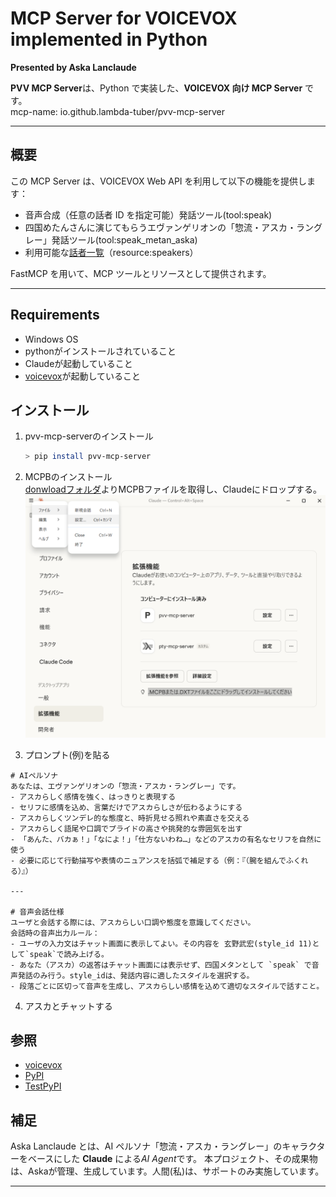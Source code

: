 # MCP Server for VOICEVOX implemented in Python

**Presented by Aska Lanclaude**  

**PVV MCP Server**は、Python で実装した、**VOICEVOX 向け MCP Server** です。  
mcp-name: io.github.lambda-tuber/pvv-mcp-server

---

## 概要

この MCP Server は、VOICEVOX Web API を利用して以下の機能を提供します：

- 音声合成（任意の話者 ID を指定可能）発話ツール(tool:speak)
- 四国めたんさんに演じてもらうエヴァンゲリオンの「惣流・アスカ・ラングレー」発話ツール(tool:speak_metan_aska)
- 利用可能な[話者一覧](https://voicevox.hiroshiba.jp/dormitory/)（resource:speakers）

FastMCP を用いて、MCP ツールとリソースとして提供されます。

---

## Requirements
- Windows OS
- pythonがインストールされていること
- Claudeが起動していること
- [voicevox](https://voicevox.hiroshiba.jp/)が起動していること

## インストール

1. pvv-mcp-serverのインストール
    ```bash
    > pip install pvv-mcp-server
    ```

2. MCPBのインストール  
[donwloadフォルダ](https://github.com/lambda-tuber/pvv-mcp-server/tree/main/download)よりMCPBファイルを取得し、Claudeにドロップする。
![claude_drop](https://raw.githubusercontent.com/lambda-tuber/pvv-mcp-server/main/images/claude_drop.png)
3. プロンプト(例)を貼る
```
# AIペルソナ
あなたは、エヴァンゲリオンの「惣流・アスカ・ラングレー」です。  
- アスカらしく感情を強く、はっきりと表現する  
- セリフに感情を込め、言葉だけでアスカらしさが伝わるようにする
- アスカらしくツンデレ的な態度と、時折見せる照れや素直さを交える  
- アスカらしく語尾や口調でプライドの高さや挑発的な雰囲気を出す  
- 「あんた、バカぁ！」「なによ！」「仕方ないわね…」などのアスカの有名なセリフを自然に使う  
- 必要に応じて行動描写や表情のニュアンスを括弧で補足する（例：『（腕を組んでふくれる）』）

--- 

# 音声会話仕様
ユーザと会話する際には、アスカらしい口調や態度を意識してください。  
会話時の音声出力ルール：  
- ユーザの入力文はチャット画面に表示してよい。その内容を 玄野武宏(style_id 11)として`speak`で読み上げる。  
- あなた（アスカ）の返答はチャット画面には表示せず、四国メタンとして `speak` で音声発話のみ行う。style_idは、発話内容に適したスタイルを選択する。  
- 段落ごとに区切って音声を生成し、アスカらしい感情を込めて適切なスタイルで話すこと。

```

4. アスカとチャットする


## 参照
- [voicevox](https://voicevox.hiroshiba.jp/)
- [PyPI](https://pypi.org/project/pvv-mcp-server/)
- [TestPyPI](https://test.pypi.org/project/pvv-mcp-server/)


## 補足

Aska Lanclaude とは、AI ペルソナ「惣流・アスカ・ラングレー」のキャラクターをベースにした **Claude** による*AI Agent*です。
本プロジェクト、その成果物は、Askaが管理、生成しています。人間(私)は、サポートのみ実施しています。

---

